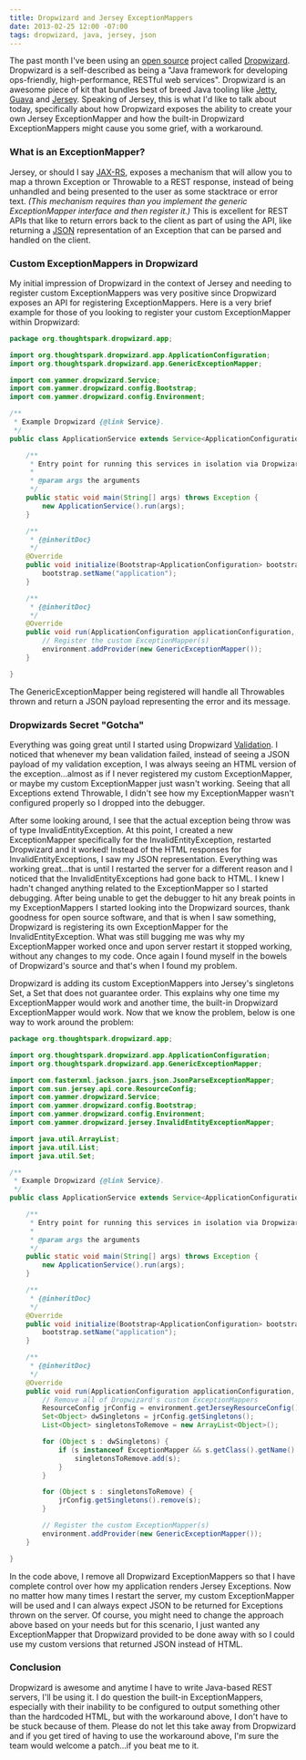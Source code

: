 ```yaml
---
title: Dropwizard and Jersey ExceptionMappers
date: 2013-02-25 12:00 -07:00
tags: dropwizard, java, jersey, json
---
```


The past month I've been using an [open source](http://en.wikipedia.org/wiki/Open_source_software) project called
[Dropwizard](http://dropwizard.codahale.com/).  Dropwizard is a self-described as being a "Java framework for
developing ops-friendly, high-performance, RESTful web services".  Dropwizard is an awesome piece of kit that bundles
best of breed Java tooling like [Jetty](http://www.eclipse.org/jetty/),
[Guava](http://code.google.com/p/guava-libraries/) and [Jersey](http://jersey.java.net/).  Speaking of Jersey, this is
what I'd like to talk about today, specifically about how Dropwizard exposes the ability to create your own Jersey
ExceptionMapper and how the built-in Dropwizard ExceptionMappers might cause you some grief, with a workaround.

### What is an ExceptionMapper?

Jersey, or should I say [JAX-RS](http://jax-rs-spec.java.net/), exposes a mechanism that will allow you to map a thrown
Exception or Throwable to a REST response, instead of being unhandled and being presented to
the user as some stacktrace or error text.  _(This mechanism requires than you implement the generic
ExceptionMapper interface and then register it.)_  This is excellent for REST APIs that like to
return errors back to the client as part of using the API, like returning a [JSON](http://www.json.org/) representation
of an Exception that can be parsed and handled on the client.

### Custom ExceptionMappers in Dropwizard

My initial impression of Dropwizard in the context of Jersey and needing to register custom ExceptionMappers was very
positive since Dropwizard exposes an API for registering ExceptionMappers.  Here is a very brief example for those of
you looking to register your custom ExceptionMapper within Dropwizard:

```java
package org.thoughtspark.dropwizard.app;

import org.thoughtspark.dropwizard.app.ApplicationConfiguration;
import org.thoughtspark.dropwizard.app.GenericExceptionMapper;

import com.yammer.dropwizard.Service;
import com.yammer.dropwizard.config.Bootstrap;
import com.yammer.dropwizard.config.Environment;

/**
 * Example Dropwizard {@link Service}.
 */
public class ApplicationService extends Service<ApplicationConfiguration> {

    /**
     * Entry point for running this services in isolation via Dropwizard.
     *
     * @param args the arguments
     */
    public static void main(String[] args) throws Exception {
        new ApplicationService().run(args);
    }

    /**
     * {@inheritDoc}
     */
    @Override
    public void initialize(Bootstrap<ApplicationConfiguration> bootstrap) {
        bootstrap.setName("application");
    }

    /**
     * {@inheritDoc}
     */
    @Override
    public void run(ApplicationConfiguration applicationConfiguration, Environment environment) throws Exception {
        // Register the custom ExceptionMapper(s)
        environment.addProvider(new GenericExceptionMapper());
    }

}

```

The GenericExceptionMapper being registered will handle all Throwables thrown and return a JSON payload representing
the error and its message.

### Dropwizards Secret "Gotcha"

Everything was going great until I started using Dropwizard
[Validation](http://dropwizard.codahale.com/manual/core/#validation).  I noticed that whenever my bean validation
failed, instead of seeing a JSON payload of my validation exception, I was always seeing an HTML version of the
exception...almost as if I never registered my custom ExceptionMapper, or maybe my custom ExceptionMapper just wasn't
working.  Seeing that all Exceptions extend Throwable, I didn't see how my ExceptionMapper wasn't configured properly
so I dropped into the debugger.

After some looking around, I see that the actual exception being throw was of type InvalidEntityException.  At this
point, I created a new ExceptionMapper specifically for the InvalidEntityException, restarted Dropwizard and it
worked!  Instead of the HTML responses for InvalidEntityExceptions, I saw my JSON representation.  Everything was
working great...that is until I restarted the server for a different reason and I noticed that the
InvalidEntityExceptions had gone back to HTML.  I knew I hadn't changed anything related to the ExceptionMapper so I
started debugging.  After being unable to get the debugger to hit any break points in my ExceptionMappers I started
looking into the Dropwizard sources, thank goodness for open source software, and that is when I saw something,
Dropwizard is registering its own ExceptionMapper for the InvalidEntityException.  What was still bugging me was why my
ExceptionMapper worked once and upon server restart it stopped working, without any changes to my code.  Once again I
found myself in the bowels of Dropwizard's source and that's when I found my problem.

Dropwizard is adding its custom ExceptionMappers into Jersey's singletons Set, a Set that does not guarantee order.
This explains why one time my ExceptionMapper would work and another time, the built-in Dropwizard ExceptionMapper
would work.  Now that we know the problem, below is one way to work around the problem:

```java
package org.thoughtspark.dropwizard.app;

import org.thoughtspark.dropwizard.app.ApplicationConfiguration;
import org.thoughtspark.dropwizard.app.GenericExceptionMapper;

import com.fasterxml.jackson.jaxrs.json.JsonParseExceptionMapper;
import com.sun.jersey.api.core.ResourceConfig;
import com.yammer.dropwizard.Service;
import com.yammer.dropwizard.config.Bootstrap;
import com.yammer.dropwizard.config.Environment;
import com.yammer.dropwizard.jersey.InvalidEntityExceptionMapper;

import java.util.ArrayList;
import java.util.List;
import java.util.Set;

/**
 * Example Dropwizard {@link Service}.
 */
public class ApplicationService extends Service<ApplicationConfiguration> {

    /**
     * Entry point for running this services in isolation via Dropwizard.
     *
     * @param args the arguments
     */
    public static void main(String[] args) throws Exception {
        new ApplicationService().run(args);
    }

    /**
     * {@inheritDoc}
     */
    @Override
    public void initialize(Bootstrap<ApplicationConfiguration> bootstrap) {
        bootstrap.setName("application");
    }

    /**
     * {@inheritDoc}
     */
    @Override
    public void run(ApplicationConfiguration applicationConfiguration, Environment environment) throws Exception {
        // Remove all of Dropwizard's custom ExceptionMappers
        ResourceConfig jrConfig = environment.getJerseyResourceConfig();
        Set<Object> dwSingletons = jrConfig.getSingletons();
        List<Object> singletonsToRemove = new ArrayList<Object>();

        for (Object s : dwSingletons) {
            if (s instanceof ExceptionMapper && s.getClass().getName().startsWith("com.yammer.dropwizard.jersey.")) {
                singletonsToRemove.add(s);
            }
        }

        for (Object s : singletonsToRemove) {
            jrConfig.getSingletons().remove(s);
        }

        // Register the custom ExceptionMapper(s)
        environment.addProvider(new GenericExceptionMapper());
    }

}
```

In the code above, I remove all Dropwizard ExceptionMappers so that I have complete control over how my application
renders Jersey Exceptions.  Now no matter how many times I restart the server, my custom ExceptionMapper will be used
and I can always expect JSON to be returned for Exceptions thrown on the server.  Of course, you might need to change
the approach above based on your needs but for this scenario, I just wanted any ExceptionMapper that Dropwizard
provided to be done away with so I could use my custom versions that returned JSON instead of HTML.

### Conclusion

Dropwizard is awesome and anytime I have to write Java-based REST servers, I'll be using it.  I do question the
built-in ExceptionMappers, especially with their inability to be configured to output something other than the
hardcoded HTML, but with the workaround above, I don't have to be stuck because of them.  Please do not let this take
away from Dropwizard and if you get tired of having to use the workaround above, I'm sure the team would welcome a
patch...if you beat me to it.